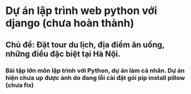 # Dự án lập trình web python với django (chưa hoàn thành)
## Chủ đề: Đặt tour du lịch, địa điểm ăn uống, những điều đặc biệt tại Hà Nội.
### Bài tập lớn môn lập trình với Python, dự án làm cá nhân. Dự án hiện chưa up được ảnh do đang lỗi cài đặt gói pip install pillow (chưa fix)
